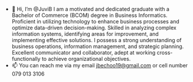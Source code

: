 - 👋 Hi, I’m @JuviB
I am a motivated and dedicated graduate with a Bachelor of Commerce (BCOM) degree in Business Informatics.
Proficient in utilizing technology to enhance business processes and optimize data-driven decision-making.
Skilled in analyzing complex information systems, identifying areas for improvement, and implementing effective solutions.
I possess a strong understanding of business operations, information management, and strategic planning.
Excellent communicator and collaborator, adept at working cross-functionally to achieve organizational objectives.
- 📫 You can reach me via my email jbechoo19@gmail.com or cell number 079 013 3106 

<!---
JuviB/JuviB is a ✨ special ✨ repository because its `README.md` (this file) appears on your GitHub profile.
You can click the Preview link to take a look at your changes.
--->

